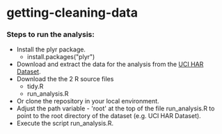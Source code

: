 getting-cleaning-data
=====================
### Steps to run the analysis:
* Install the plyr package.
  * install.packages("plyr")
* Download and extract the data for the analysis from the [UCI HAR Dataset](https://d396qusza40orc.cloudfront.net/getdata%2Fprojectfiles%2FUCI%20HAR%20Dataset.zip).
* Download the the 2 R source files
  * tidy.R
  * run_analysis.R
* Or clone the repository in your local environment.
* Adjust the path variable - 'root' at the top of the file run_analysis.R to point to the root directory of the dataset (e.g. UCI HAR Dataset).
* Execute the script run_analysis.R. 
